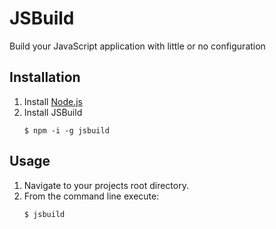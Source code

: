 JSBuild
=======
Build your JavaScript application with little or no configuration

## Installation
1. Install [Node.js](https://nodejs.org)
2. Install JSBuild
    ```
    $ npm -i -g jsbuild
    ```

## Usage
1. Navigate to your projects root directory.
2. From the command line execute:
    ```
    $ jsbuild
    ```